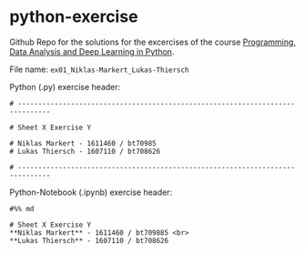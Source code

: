 # python-exercise

Github Repo for the solutions for the excercises of the course [Programming, Data Analysis and Deep Learning in Python](https://elearning.uni-bayreuth.de/course/view.php?id=29907).

File name: `ex01_Niklas-Markert_Lukas-Thiersch`

Python (.py) exercise header:

```
# ------------------------------------------------------------------------------

# Sheet X Exercise Y

# Niklas Markert - 1611460 / bt70985
# Lukas Thiersch - 1607110 / bt708626

# ------------------------------------------------------------------------------
```

Python-Notebook (.ipynb) exercise header:
```
#%% md

# Sheet X Exercise Y
**Niklas Markert** - 1611460 / bt709885 <br>
**Lukas Thiersch** - 1607110 / bt708626

```
